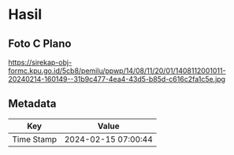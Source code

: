 # Hasil

## Foto C Plano

https://sirekap-obj-formc.kpu.go.id/5cb8/pemilu/ppwp/14/08/11/20/01/1408112001011-20240214-160149--31b9c477-4ea4-43d5-b85d-c616c2fa1c5e.jpg


## Metadata

| Key        | Value               |
| ---------- | ------------------- |
| Time Stamp | 2024-02-15 07:00:44 |



